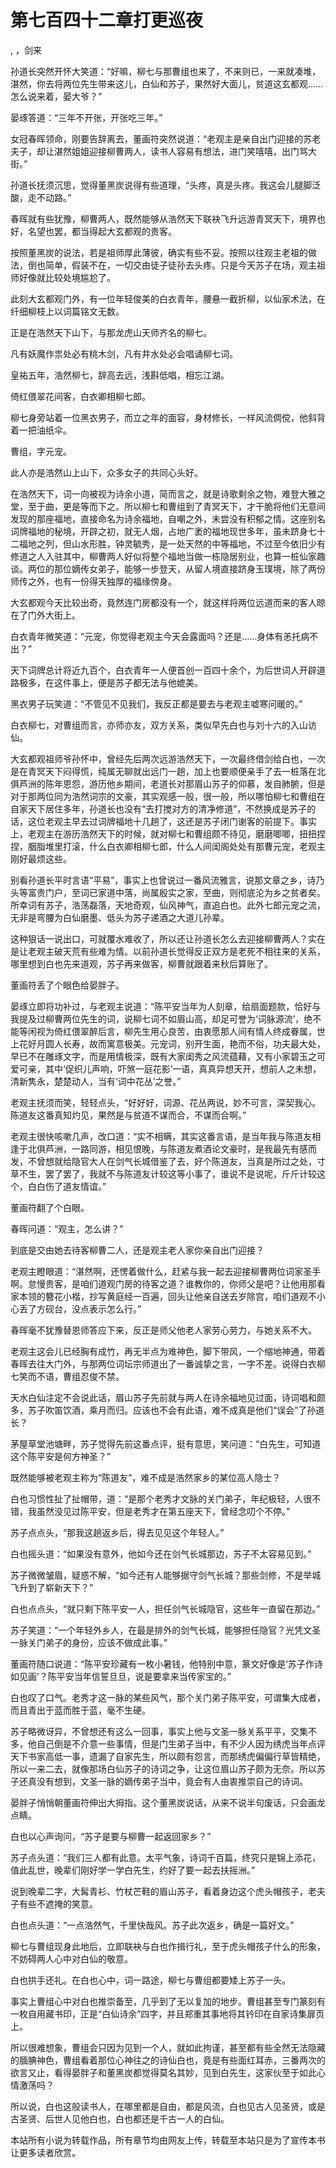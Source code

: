 # 第七百四十二章打更巡夜
,  ，剑来
   孙道长突然开怀大笑道：“好嘛，柳七与那曹组也来了，不来则已，一来就凑堆，湛然，你去将两位先生带来这儿，白仙和苏子，果然好大面儿，贫道这玄都观……怎么说来着，晏大爷？”
   晏琢答道：“三年不开张，开张吃三年。”
   女冠春晖领命，刚要告辞离去，董画符突然说道：“老观主是亲自出门迎接的苏老夫子，却让湛然姐姐迎接柳曹两人，读书人容易有想法，进门笑嘻嘻，出门骂大街。”
   孙道长抚须沉思，觉得董黑炭说得有些道理，“头疼，真是头疼。我这会儿腿脚泛酸，走不动路。”
   春晖就有些犹豫，柳曹两人，既然能够从浩然天下联袂飞升远游青冥天下，境界也好，名望也罢，都当得起大玄都观的贵客。
   按照董黑炭的说法，若是祖师厚此薄彼，确实有些不妥。按照以往观主老祖的做法，倒也简单，假装不在，一切交由徒子徒孙去头疼。只是今天苏子在场，观主祖师好像就比较处境尴尬了。
   此刻大玄都观门外，有一位年轻俊美的白衣青年，腰悬一截折柳，以仙家术法，在纤细柳枝上以词篇铭文无数。
   正是在浩然天下山下，与那龙虎山天师齐名的柳七。
   凡有妖魔作祟处必有桃木剑，凡有井水处必会唱诵柳七词。
   皇祐五年，浩然柳七，辞高去远，浅斟低唱，相忘江湖。
   倚红偎翠花间客，白衣卿相柳七郎。
   柳七身旁站着一位黑衣男子，而立之年的面容，身材修长，一样风流倜傥，他斜背着一把油纸伞。
   曹组，字元宠。
   此人亦是浩然山上山下，众多女子的共同心头好。
   在浩然天下，词一向被视为诗余小道，简而言之，就是诗歌剩余之物，难登大雅之堂，至于曲，更是等而下之。所以柳七和曹组到了青冥天下，才干脆将他们无意间发现的那座福地，直接命名为诗余福地，自嘲之外，未尝没有积郁之情。这座别名词牌福地的秘境，开辟之初，就无人烟，占地广袤的福地现世多年，虽未跻身七十二福地之列，但山水形胜，钟灵毓秀，是一处天然的中等福地，不过至今依旧少有修道之人入驻其中，柳曹两人好似将整个福地当做一栋隐居别业，也算一桩仙家趣谈。两位的那位嫡传女弟子，能够一步登天，从留人境直接跻身玉璞境，除了两份师传之外，也有一份得天独厚的福缘傍身。
   大玄都观今天比较出奇，竟然连门房都没有一个，就这样将两位远道而来的客人晾在了门外大街上。
   白衣青年微笑道：“元宠，你觉得老观主今天会露面吗？还是……身体有恙托病不出？”
   天下词牌总计将近九百个，白衣青年一人便首创一百四十余个，为后世词人开辟道路极多，在这件事上，便是苏子都无法与他媲美。
   黑衣男子玩笑道：“不管见不见我们，我反正都是要去与老观主嘘寒问暖的。”
   白衣柳七，对曹组而言，亦师亦友，双方关系，类似早先白也与刘十六的入山访仙。
   大玄都观祖师爷孙怀中，曾经先后两次远游浩然天下，一次最终借剑给白也，一次是在青冥天下闷得慌，纯属无聊就出远门一趟，加上也要顺便亲手了去一桩落在北俱芦洲的陈年恩怨，游历他乡期间，老道长对那眉山苏子的仰慕，发自肺腑，但是对于那两位同为浩然词宗的文豪，其实观感一般，很一般，所以哪怕柳七和曹组在自家天下居住多年，孙道长也没有“去打搅对方的清净修道”，不然换成是苏子的话，这位老观主早去过词牌福地十几趟了，这还是苏子闭门谢客的前提下。事实上，老观主在游历浩然天下的时候，就对柳七和曹组颇不待见，磨磨唧唧，扭扭捏捏，胭脂堆里打滚，什么白衣卿相柳七郎，什么人间闺阁处处有那曹元宠，老观主刚好最烦这些。
   别看孙道长平时言语“平易”，事实上也曾说过一番风流雅言，说那文章之乡，诗乃头等富贵门户，至词已家道中落，尚属殷实之家，至曲，则彻底沦为乡之贫者矣。所幸词有苏子，浩荡磊落，天地奇观，仙风神气，直追白也。此外七郎元宠之流，无非是弯腰为白仙磨墨、低头为苏子递酒之大道儿孙辈。
   这种狠话一说出口，可就覆水难收了，所以还让孙道长怎么去迎接柳曹两人？实在是让老观主破天荒有些难为情。以前孙道长觉得反正双方是老死不相往来的关系，哪里想到白也先来道观，苏子再来做客，柳曹就跟着来秋后算账了。
   董画符丢了个眼色给晏胖子。
   晏琢立即将功补过，与老观主说道：“陈平安当年为人刻章，给扇面题款，恰好与我提及过柳曹两位先生的词，说柳七词不如眉山高，却足可誉为‘词脉源流’，绝不能等闲视为倚红偎翠醉后言，柳先生用心良苦，由衷愿那人间有情人终成眷属，世上花好月圆人长寿，故而寓意极美。元宠词，别开生面，艳而不俗，功夫最大处，早已不在雕琢文字，而是用情极深，既有大家闺秀之风流蕴藉，又有小家碧玉之可爱可亲，其中‘促织儿声响，吓煞一庭花影’一语，真真异想天开，想前人之未想，清新隽永，楚楚动人，当有‘词中花丛’之誉。”
   老观主抚须而笑，轻轻点头，“好好好，词源、花丛两说，妙不可言，深契我心。陈道友这番真知灼见，果然是与贫道不谋而合，不谋而合啊。”
   老观主很快咳嗽几声，改口道：“实不相瞒，其实这番言语，是当年我与陈道友相逢于北俱芦洲，一路同游，相见恨晚，与陈道友煮酒论文豪时，是我最先有感而发，不曾想就给隐官大人在剑气长城借鉴了去，好个陈道友，当真是所过之处，寸草不生，罢了罢了，我就不与陈道友计较这等小事了，谁说不是说呢，斤斤计较这个，白白伤了道友情谊。”
   董画符翻了个白眼。
   春晖问道：“观主，怎么讲？”
   到底是交由她去待客柳曹二人，还是观主老人家你亲自出门迎接？
   老观主瞪眼道：“湛然啊，还愣着做什么，赶紧与我一起去迎接柳曹两位词家圣手啊。怠慢贵客，是咱们道观门房的待客之道？谁教你的，你师父是吧？让他用那看家本领的簪花小楷，抄写黄庭经一百遍，回头让他亲自送去岁除宫，咱们道观不小心丢了方砚台，没点表示怎么行。”
   春晖毫不犹豫替恩师答应下来，反正是师父他老人家劳心劳力，与她关系不大。
   老观主这会儿已经胸有成竹，再无半点为难神色，脚下带风，一个缩地神通，带着春晖去往大门外，与那两位词坛宗师道出了一番诚挚之言，一字不差。说得白衣柳七笑而不语，曹组忍俊不禁。
   天水白仙注定不会说此话，眉山苏子先前就与两人在诗余福地见过面，诗词唱和颇多，苏子吹笛饮酒，乘月而归。应该也不会有此语，难不成真是他们“误会”了孙道长？
   茅屋草堂池塘畔，苏子觉得先前这番点评，挺有意思，笑问道：“白先生，可知道这个陈平安是何方神圣？”
   既然能够被老观主称为“陈道友”，难不成是浩然家乡的某位高人隐士？
   白也习惯性扯了扯帽带，道：“是那个老秀才文脉的关门弟子，年纪极轻，人很不错，我虽然没见过陈平安，但是老秀才在第五座天下，曾经念叨个不停。”
   苏子点点头，“那我这趟返乡后，得去见见这个年轻人。”
   白也摇头道：“如果没有意外，他如今还在剑气长城那边，苏子不太容易见到。”
   苏子微微皱眉，疑惑不解，“如今还有人能够据守剑气长城？那些剑修，不是举城飞升到了崭新天下？”
   白也点点头，“就只剩下陈平安一人，担任剑气长城隐官，这些年一直留在那边。”
   苏子笑道：“一个年轻外乡人，在最是排外的剑气长城，能够担任隐官？光凭文圣一脉关门弟子的身份，应该不做成此事。”
   董画符随口说道：“陈平安珍藏有一枚小暑钱，他特别中意，篆文好像是‘苏子作诗如见画’？陈平安当年信誓旦旦，说是要拿来当传家宝的。”
   白也叹了口气。老秀才这一脉的某些风气，那个关门弟子陈平安，可谓集大成者，而且青出于蓝而胜于蓝，毫不生硬。
   苏子略微讶异，不曾想还有这么一回事，事实上他与文圣一脉关系平平，交集不多，他自己倒是不介意一些事情，但是门生弟子当中，有不少人因为绣虎当年点评天下书家高低一事，遗漏了自家先生，所以颇有怨言，而那绣虎偏偏行草皆精绝，所以一来二去，就像那场白仙苏子的诗词之争，让这位眉山苏子颇为无奈。所以苏子还真没有想到，文圣一脉的嫡传弟子当中，竟会有人由衷推崇自己的诗词。
   晏胖子悄悄朝董画符伸出大拇指。这个董黑炭说话，从来不说半句废话，只会画龙点睛。
   白也以心声询问，“苏子是要与柳曹一起返回家乡？”
   苏子点头道：“我们三人都有此意。太平气象，诗词千百篇，终究只是锦上添花，值此乱世，晚辈们刚好学一学白先生，约好了要一起去扶摇洲。”
   说到晚辈二字，大髯青衫、竹杖芒鞋的眉山苏子，看着身边这个虎头帽孩子，老夫子有些不遮掩的笑意。
   白也点头道：“一点浩然气，千里快哉风。苏子此次返乡，确是一篇好文。”
   柳七与曹组现身此地后，立即联袂与白也作揖行礼，至于虎头帽孩子什么的形象，不妨碍两人心中对白仙的敬意。
   白也拱手还礼。在白也心中，词一路途，柳七与曹组都要矮上苏子一头。
   事实上曹组心中对白也推崇备至，几乎到了无以复加的地步。曹组甚至专门篆刻有一枚自用藏书印，正是“白仙诗余”四字，并且郑重其事地将其钤印在自家诗集扉页上。
   所以很难想象，曹组会只因为见到一个人，就如此拘谨，甚至都有些全然无法隐藏的腼腆神色，曹组看着那位心神往之的诗仙白也，竟是有些面红耳赤，三番两次的欲言又止，看得晏胖子和董黑炭都觉得莫名其妙，见到白先生，这家伙至于如此心情激荡吗？
   所以说，白也这般读书人，在哪里都是自由，都是风流，白也见古人见圣贤，或是古圣贤、后世人见他白也，白也都还是千古一人的白仙。
  本站所有小说为转载作品，所有章节均由网友上传，转载至本站只是为了宣传本书让更多读者欣赏。